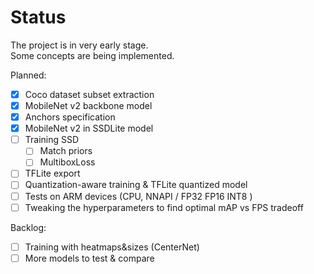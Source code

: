 # Status

The project is in very early stage.  
Some concepts are being implemented.

Planned:
- [x] Coco dataset subset extraction
- [x] MobileNet v2 backbone model
- [x] Anchors specification
- [x] MobileNet v2 in SSDLite model
- [ ] Training SSD 
    - [ ] Match priors 
    - [ ] MultiboxLoss
- [ ] TFLite export
- [ ] Quantization-aware training & TFLite quantized model
- [ ] Tests on ARM devices (CPU, NNAPI / FP32 FP16 INT8 ) 
- [ ] Tweaking the hyperparameters to find optimal mAP vs FPS tradeoff

Backlog:
- [ ] Training with heatmaps&sizes (CenterNet)
- [ ] More models to test & compare